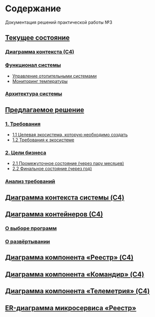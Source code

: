 <!-- ====================== TOC ====================== -->
<!-- Generated by mkdocs-toc-md plugin -->
<!-- ================================================= -->



# Содержание
Документация решений практической работы №3

## [Текущее состояние](as_is.md#_1)
### [Диаграмма контекста (C4)](as_is.md#c4)
### [Функционал системы](as_is.md#_2)
* [Управление отопительными системами](as_is.md#_3)
* [Мониторинг температуры](as_is.md#_4)
### [Архитектура системы](as_is.md#_5)
## [Предлагаемое решение](Solutions/00_to_be.md#_1)
### [1. Требования](Solutions/00_to_be.md#1)
* [1.1 Целевая экосистема, которую необходимо создать](Solutions/00_to_be.md#11)
* [1.2 Требования к экосистеме](Solutions/00_to_be.md#12)
### [2. Цели бизнеса](Solutions/00_to_be.md#2)
* [2.1 Промежуточное состояние (через пару месяцев)](Solutions/00_to_be.md#21)
* [2.2 Финальное состояние (через год)](Solutions/00_to_be.md#22)
### [Анализ требований](Solutions/00_to_be.md#_2)
## [Диаграмма контекста системы (C4)](Solutions/01_C4_system_context.md#c4)
## [Диаграмма контейнеров (С4)](Solutions/02_C4_containers.md#4)
### [О выборе программ](Solutions/02_C4_containers.md#_1)
### [О развёртывании](Solutions/02_C4_containers.md#_2)
## [Диаграмма компонента «Реестр» (C4)](Solutions/03_C4_component_inventory.md#c4)
## [Диаграмма компонента «Командир» (C4)](Solutions/04_C4_component_commander.md#c4)
## [Диаграмма компонента «Телеметрия» (C4)](Solutions/05_C4_component_telemetry.md#c4)
## [ER-диаграмма микросервиса «Реестр»](Solutions/06_ER_inventory.md#er-)

